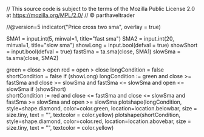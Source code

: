 // This source code is subject to the terms of the Mozilla Public License 2.0 at https://mozilla.org/MPL/2.0/
// © parthaveltrader

//@version=5
indicator("Price cross two sma", overlay = true)

SMA1 = input.int(5, minval=1, title="fast sma")
SMA2 = input.int(20, minval=1, title="slow sma")
showLong = input.bool(defval = true)
showShort = input.bool(defval = true)
fastSma = ta.sma(close, SMA1)
slowSma = ta.sma(close, SMA2)

green = close > open
red = open > close
longCondition = false
shortCondition = false
if (showLong)
    longCondition := green and close >= fastSma and close >= slowSma and fastSma <= slowSma and open <= slowSma
if (showShort)    
    shortCondition := red and close <= fastSma and close <= slowSma and fastSma >= slowSma and open >= slowSma
plotshape(longCondition, style=shape.diamond, color=color.green, location=location.belowbar, size = size.tiny, text = "", textcolor = color.yellow)
plotshape(shortCondition, style=shape.diamond, color=color.red, location=location.abovebar, size = size.tiny, text = "", textcolor = color.yellow)
